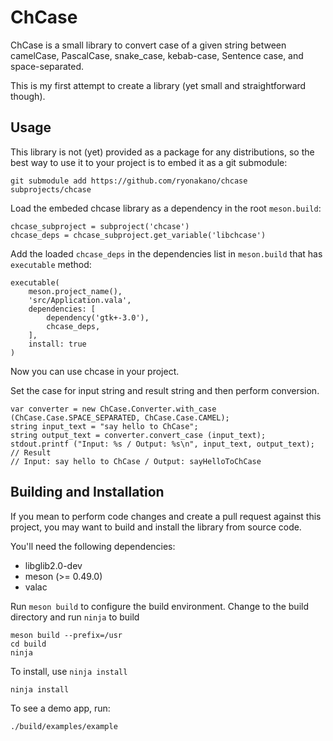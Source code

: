 # ChCase
ChCase is a small library to convert case of a given string between camelCase, PascalCase, snake_case, kebab-case, Sentence case, and space-separated.

This is my first attempt to create a library (yet small and straightforward though).

## Usage
This library is not (yet) provided as a package for any distributions, so the best way to use it to your project is to embed it as a git submodule:

    git submodule add https://github.com/ryonakano/chcase subprojects/chcase

Load the embeded chcase library as a dependency in the root `meson.build`:

```meson
chcase_subproject = subproject('chcase')
chcase_deps = chcase_subproject.get_variable('libchcase')
```

Add the loaded `chcase_deps` in the dependencies list in `meson.build` that has `executable` method:

```meson
executable(
    meson.project_name(),
    'src/Application.vala',
    dependencies: [
        dependency('gtk+-3.0'),
        chcase_deps,
    ],
    install: true
)
```

Now you can use chcase in your project.

Set the case for input string and result string and then perform conversion.

```vala
var converter = new ChCase.Converter.with_case (ChCase.Case.SPACE_SEPARATED, ChCase.Case.CAMEL);
string input_text = "say hello to ChCase";
string output_text = converter.convert_case (input_text);
stdout.printf ("Input: %s / Output: %s\n", input_text, output_text);
// Result
// Input: say hello to ChCase / Output: sayHelloToChCase
```

## Building and Installation
If you mean to perform code changes and create a pull request against this project, you may want to build and install the library from source code.

You'll need the following dependencies:

* libglib2.0-dev
* meson (>= 0.49.0)
* valac

Run `meson build` to configure the build environment. Change to the build directory and run `ninja` to build

    meson build --prefix=/usr
    cd build
    ninja

To install, use `ninja install`

    ninja install

To see a demo app, run:

    ./build/examples/example
